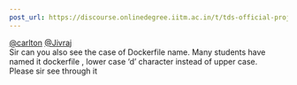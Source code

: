 ```yaml
---
post_url: https://discourse.onlinedegree.iitm.ac.in/t/tds-official-project1-discrepencies/171141/220
---
```

[@carlton](/u/carlton) [@Jivraj](/u/jivraj)  
Sir can you also see the case of Dockerfile name. Many students have named it dockerfile , lower case ‘d’ character instead of upper case.  
Please sir see through it